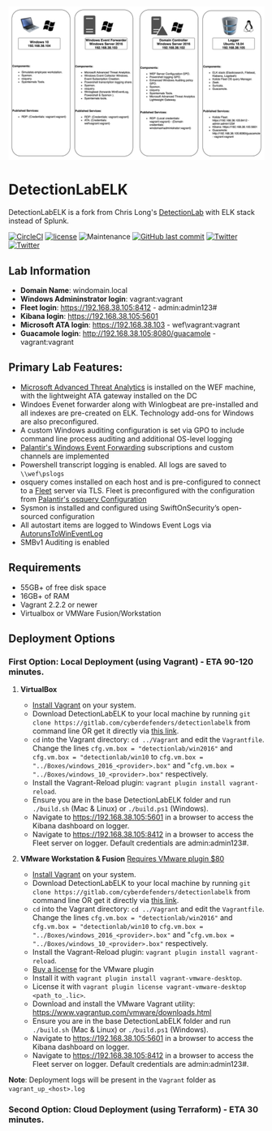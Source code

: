 ![DetectionLab](./img/DetectionLabELK.png)
# DetectionLabELK
DetectionLabELK is a fork from Chris Long's [DetectionLab](https://github.com/clong/DetectionLab) with ELK stack instead of Splunk.

[![CircleCI](https://circleci.com/gh/clong/DetectionLab/tree/master.svg?style=shield)](https://circleci.com/gh/clong/DetectionLab/tree/master)
[![license](https://img.shields.io/github/license/cydefenders/DetectionLabELK.svg?style=flat-square)](https://github.com/cydefenders/DetectionLabELK/blob/master/license.md)
![Maintenance](https://img.shields.io/maintenance/yes/2020.svg?style=flat-square)
[![GitHub last commit](https://img.shields.io/github/last-commit/cydefenders/DetectionLabELK.svg?style=flat-square)](https://github.com/cydefenders/DetectionLabELK/commit/master)
[![Twitter](https://img.shields.io/twitter/follow/DetectionLab.svg?style=social)](https://twitter.com/DetectionLab)
[![Twitter](https://img.shields.io/twitter/follow/CyberDefenders?style=social)](https://twitter.com/CyberDefenders)


## Lab Information

* **Domain Name**: windomain.local
* **Windows Admininstrator login**: vagrant:vagrant
* **Fleet login**: https://192.168.38.105:8412 - admin:admin123#
* **Kibana login**: https://192.168.38.105:5601
* **Microsoft ATA login**: https://192.168.38.103 - wef\vagrant:vagrant
* **Guacamole login**: http://192.168.38.105:8080/guacamole - vagrant:vagrant


## Primary Lab Features:
* [Microsoft Advanced Threat Analytics](https://www.microsoft.com/en-us/cloud-platform/advanced-threat-analytics) is installed on the WEF machine, with the lightweight ATA gateway installed on the DC
* Windoes Evenet forwarder along with Winlogbeat are pre-installed and all indexes are pre-created on ELK. Technology add-ons for Windows are also preconfigured.
* A custom Windows auditing configuration is set via GPO to include command line process auditing and additional OS-level logging
* [Palantir's Windows Event Forwarding](http://github.com/palantir/windows-event-forwarding)  subscriptions and custom channels are implemented
* Powershell transcript logging is enabled. All logs are saved to `\\wef\pslogs`
* osquery comes installed on each host and is pre-configured to connect to a [Fleet](https://kolide.co/fleet) server via TLS. Fleet is preconfigured with the configuration from [Palantir's osquery Configuration](https://github.com/palantir/osquery-configuration)
* Sysmon is installed and configured using SwiftOnSecurity’s open-sourced configuration
* All autostart items are logged to Windows Event Logs via [AutorunsToWinEventLog](https://github.com/palantir/windows-event-forwarding/tree/master/AutorunsToWinEventLog)
* SMBv1 Auditing is enabled


## Requirements
* 55GB+ of free disk space
* 16GB+ of RAM
* Vagrant 2.2.2 or newer
* Virtualbox or VMWare Fusion/Workstation



## Deployment Options
### First Option: Local Deployment (using Vagrant) - ETA 90-120 minutes.
1.  **VirtualBox**
    * [Install Vagrant](https://www.vagrantup.com/downloads.html) on your system.
    * Download DetectionLabELK to your local machine by running `git clone https://gitlab.com/cyberdefenders/detectionlabelk` from command line OR get it directly via [this link](https://gitlab.com/CyberDefenders/detectionlab-elk/-/archive/master/detectionlabelk-master.zip).
    * `cd` into the Vagrant directory: `cd ../Vagrant` and edit the `Vagrantfile`. Change the lines `cfg.vm.box = "detectionlab/win2016"` and `cfg.vm.box = "detectionlab/win10` to `cfg.vm.box = "../Boxes/windows_2016_<provider>.box"` and "`cfg.vm.box = "../Boxes/windows_10_<provider>.box"` respectively.
    * Install the Vagrant-Reload plugin: `vagrant plugin install vagrant-reload`.
    * Ensure you are in the base DetectionLabELK folder and run `./build.sh` (Mac & Linux) or `./build.ps1` (Windows).
    * Navigate to https://192.168.38.105:5601 in a browser to access the Kibana dashboard on logger.
    * Navigate to https://192.168.38.105:8412 in a browser to access the Fleet server on logger. Default credentials are admin:admin123#.

2.  **VMware Workstation & Fusion** [Requires VMware plugin $80](https://www.vagrantup.com/vmware/#buy-now)
    * [Install Vagrant](https://www.vagrantup.com/downloads.html) on your system.
    * Download DetectionLabELK to your local machine by running `git clone https://gitlab.com/cyberdefenders/detectionlabelk` from command line OR get it directly via [this link](https://gitlab.com/CyberDefenders/detectionlab-elk/-/archive/master/detectionlabelk-master.zip).
    * `cd` into the Vagrant directory: `cd ../Vagrant` and edit the `Vagrantfile`. Change the lines `cfg.vm.box = "detectionlab/win2016"` and `cfg.vm.box = "detectionlab/win10` to `cfg.vm.box = "../Boxes/windows_2016_<provider>.box"` and "`cfg.vm.box = "../Boxes/windows_10_<provider>.box"` respectively.
    * Install the Vagrant-Reload plugin: `vagrant plugin install vagrant-reload`.
    * [Buy a license](https://www.vagrantup.com/vmware/index.html#buy-now) for the VMware plugin
    * Install it with `vagrant plugin install vagrant-vmware-desktop`.
    * License it with `vagrant plugin license vagrant-vmware-desktop <path_to_.lic>`.
    * Download and install the VMware Vagrant utility: https://www.vagrantup.com/vmware/downloads.html
    * Ensure you are in the base DetectionLabELK folder and run `./build.sh` (Mac & Linux) or `./build.ps1` (Windows).
    * Navigate to https://192.168.38.105:5601 in a browser to access the Kibana dashboard on logger.
    * Navigate to https://192.168.38.105:8412 in a browser to access the Fleet server on logger. Default credentials are admin:admin123#.

**Note**: Deployment logs will be present in the `Vagrant` folder as `vagrant_up_<host>.log`



### Second Option: Cloud Deployment (using Terraform) - ETA 30 minutes.




